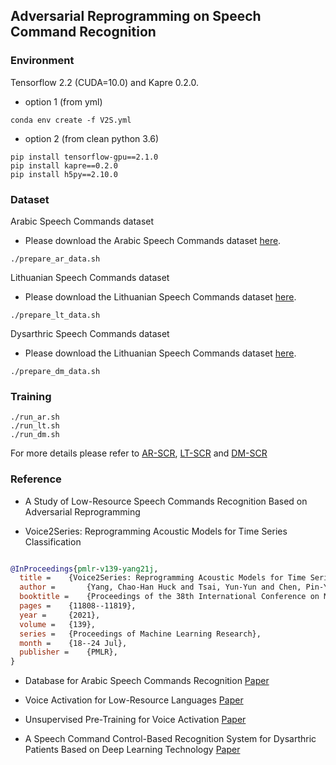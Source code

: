 ## Adversarial Reprogramming on Speech Command Recognition

### Environment


Tensorflow 2.2 (CUDA=10.0) and Kapre 0.2.0. 

- option 1 (from yml)

```shell
conda env create -f V2S.yml
```

- option 2 (from clean python 3.6)

```shell
pip install tensorflow-gpu==2.1.0
pip install kapre==0.2.0
pip install h5py==2.10.0
```

### Dataset

Arabic Speech Commands dataset

- Please download the Arabic Speech Commands dataset [here](https://github.com/ltkbenamer/AR_Speech_Database.git).

```shell
./prepare_ar_data.sh
```

Lithuanian Speech Commands dataset

- Please download the Lithuanian Speech Commands dataset [here](https://github.com/kolesov93/lt_speech_commands).

```shell
./prepare_lt_data.sh
```

Dysarthric Speech Commands dataset

- Please download the Lithuanian Speech Commands dataset [here](https://reurl.cc/a5vAG4).

```shell
./prepare_dm_data.sh
```

### Training

```shell
./run_ar.sh
./run_lt.sh
./run_dm.sh
```

For more details please refer to [AR-SCR](https://github.com/dodohow1011/SpeechAdvReprogram/blob/main/AR-SCR/v2s_main.py), [LT-SCR](https://github.com/dodohow1011/SpeechAdvReprogram/blob/main/LT-SCR/v2s_main.py) and [DM-SCR](https://github.com/dodohow1011/SpeechAdvReprogram/blob/main/DM-SCR/v2s_main.py)


### Reference

- A Study of Low-Resource Speech Commands Recognition Based on Adversarial Reprogramming

- Voice2Series: Reprogramming Acoustic Models for Time Series Classification


```bib

@InProceedings{pmlr-v139-yang21j,
  title = 	 {Voice2Series: Reprogramming Acoustic Models for Time Series Classification},
  author =       {Yang, Chao-Han Huck and Tsai, Yun-Yun and Chen, Pin-Yu},
  booktitle = 	 {Proceedings of the 38th International Conference on Machine Learning},
  pages = 	 {11808--11819},
  year = 	 {2021},
  volume = 	 {139},
  series = 	 {Proceedings of Machine Learning Research},
  month = 	 {18--24 Jul},
  publisher =    {PMLR},
}

```

- Database for Arabic Speech Commands Recognition [Paper](https://www.researchgate.net/publication/346962582_Database_for_Arabic_Speech_Commands_Recognition)

- Voice Activation for Low-Resource Languages [Paper](https://www.mdpi.com/2076-3417/11/14/6298)

- Unsupervised Pre-Training for Voice Activation [Paper](https://www.mdpi.com/2076-3417/10/23/8643)

- A Speech Command Control-Based Recognition System for Dysarthric Patients Based on Deep Learning Technology [Paper](https://www.mdpi.com/2076-3417/11/6/2477)
